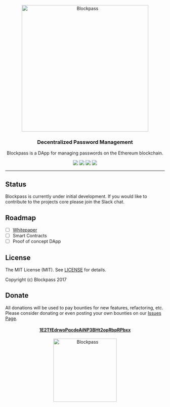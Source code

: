 <p align="center">
	<a href="http://blockpass"><img src="http://i.imgur.com/srpUC5z.png" alt="Blockpass" width="400"></a>
</p>
<h3 align="center">Decentralized Password Management<!-- Serve Confidently. --></h3>
<p align="center">Blockpass is a DApp for managing passwords on the Ethereum blockchain.</p>
<p align="center">
  <a href="https://blockpass.herokuapp.com"><img src="https://blockpass.herokuapp.com/badge.svg"></a>
  <a href="https://raw.githubusercontent.com/blockpass/blockpass/master/LICENSE"><img src="http://img.shields.io/badge/license-mit-blue.svg"></a>
  <a href="https://twitter.com/blockpassdapp"><img src="https://img.shields.io/badge/twitter-%40blockpassdapp-blue.svg"></a>
  <a href="#donate"><img src="https://img.shields.io/badge/donate-bitcoin-yellow.svg"></a>
</p>

---

## Status

Blockpass is currently under initial development. If you would like to contribute to the projects core please join the Slack chat.

## Roadmap

* [ ] [Whitepaper](https://github.com/blockpass/blockpass/wiki/Whitepaper)
* [ ] Smart Contracts
* [ ] Proof of concept DApp

## License

The MIT License (MIT). See [LICENSE](https://github.com/blockpass/blockpass/blob/master/LICENSE) for details.

Copyright (c) Blockpass 2017

## Donate

All donations will be used to pay bounties for new features, refactoring, etc. Please consider donating or even posting your own bounties on our [Issues Page](https://github.com/blockpass/blockpass/issues).

<h4 align="center">
  <a href="https://blockchain.info/address/1E2TfEdrwoPqcdeAiNP3BHt2opRbpRPbxx">1E2TfEdrwoPqcdeAiNP3BHt2opRbpRPbxx</a>
</h4>
<p align="center">
	<a href="https://blockchain.info/address/1E2TfEdrwoPqcdeAiNP3BHt2opRbpRPbxx"><img src="http://i.imgur.com/mFaxkNU.png" alt="Blockpass" width="200"></a>
</p>
